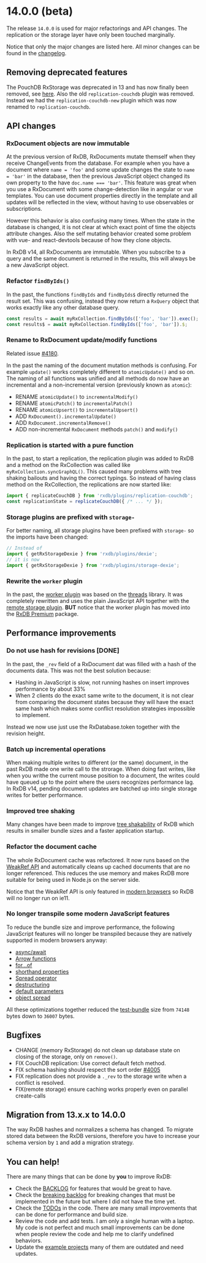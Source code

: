# 14.0.0 (beta)

The release `14.0.0` is used for major refactorings and API changes.
The replication or the storage layer have only been touched marginally.

Notice that only the major changes are listed here. All minor changes can be found in the [changelog](https://github.com/pubkey/rxdb/blob/master/CHANGELOG.md).


## Removing deprecated features

The PouchDB RxStorage was deprecated in 13 and has now finally been removed, see [here](../questions-answers.md#why-is-the-pouchdb-rxstorage-deprecated).
Also the old `replication-couchdb` plugin was removed. Instead we had the `replication-couchdb-new` plugin which was now renamed to `replication-couchdb`.

## API changes


### RxDocument objects are now immutable

At the previous version of RxDB, RxDocuments mutate themself when they receive ChangeEvents from the database. For example when you have a document where `name = 'foo'` and some update changes the state to `name = 'bar'` in the database, then the previous JavaScript object changed its own property to the have `doc.name === 'bar'`.
This feature was great when you use a RxDocument with some change-detection like in angular or vue templates. You can use document properties directly in the template and all updates will be reflected in the view, without having to use observables or subscriptions.

However this behavior is also confusing many times. When the state in the database is changed, it is not clear at which exact point of time the objects attribute changes. Also the self mutating behavior created some problem with vue- and react-devtools because of how they clone objects.

In RxDB v14, all RxDocuments are immutable. When you subscribe to a query and the same document is returned in the results, this will always be a new JavaScript object.

### Refactor `findByIds()`

In the past, the functions `findByIds` and `findByIds$` directly returned the result set. This was confusing, instead they now return a `RxQuery` object that works exactly like any other database query.

```ts
const results = await myRxCollection.findByIds(['foo', 'bar']).exec();
const results$ = await myRxCollection.findByIds(['foo', 'bar']).$;
```

### Rename to RxDocument update/modify functions

Related issue [#4180](https://github.com/pubkey/rxdb/issues/4180).

In the past the naming of the document mutation methods is confusing.
For example `update()` works completely different to `atomicUpdate()` and so on.
The naming of all functions was unified and all methods do now have an incremental and a non-incremental version (previously known as `atomic`):
- RENAME `atomicUpdate()` to `incrementalModify()`
- RENAME `atomicPatch()` to `incrementalPatch()`
- RENAME `atomicUpsert()` to `incrementalUpsert()`
- ADD `RxDocument().incrementalUpdate()`
- ADD `RxDocument.incrementalRemove()`
- ADD non-incremental `RxDocument` methods `patch()` and `modify()`

### Replication is started with a pure function

In the past, to start a replication, the replication plugin was added to RxDB and a method on the RxCollection was called like `myRxCollection.syncGraphQL()`.
This caused many problems with tree shaking bailouts and having the correct typings.
So instead of having class method on the RxCollection, the replications are now started like:

```ts
import { replicateCouchDB } from 'rxdb/plugins/replication-couchdb';
const replicationState = replicateCouchDB({ /* ... */ });
```

### Storage plugins are prefixed with `storage-`

For better naming, all storage plugins have been prefixed with `storage-` so the imports have been changed:

```ts
// Instead of 
import { getRxStorageDexie } from 'rxdb/plugins/dexie';
// it is now
import { getRxStorageDexie } from 'rxdb/plugins/storage-dexie';
```

### Rewrite the `worker` plugin

In the past, the [worker plugin](../rx-storage-worker.html) was based on the [threads](https://www.npmjs.com/package/threads) library. It was completely rewritten and uses the plain JavaScript API together with the [remote storage plugin](../rx-storage-remote.md). **BUT** notice that the worker plugin has moved into the [RxDB Premium](https://rxdb.info/premium.html) package.

## Performance improvements

### Do not use hash for revisions [DONE]

In the past, the `_rev` field of a RxDocument dat was filled with a hash of the documents data. This was not the best solution because:
- Hashing in JavaScript is slow, not running hashes on insert improves performance by about 33%
- When 2 clients do the exact same write to the document, it is not clear from comparing the document states because they will have the exact same hash which makes some conflict resolution strategies impossible to implement.

Instead we now use just use the RxDatabase.token together with the revision height.

### Batch up incremental operations 

When making multiple writes to different (or the same) document, in the past RxDB made one write call to the strorage. When doing fast writes, like when you writhe the current mouse position to a document, the writes could have queued up to the point where the users recognizes performance lag.
In RxDB v14, pending document updates are batched up into single storage writes for better performance.

### Improved tree shaking

Many changes have been made to improve [tree shakability](https://webpack.js.org/guides/tree-shaking/) of RxDB which results in smaller bundle sizes and a faster application startup.

### Refactor the document cache

The whole RxDocument cache was refactored. It now runs based on the [WeakRef API](https://developer.mozilla.org/en-US/docs/Web/JavaScript/Reference/Global_Objects/WeakRef) and automatically cleans up cached documents that are no longer referenced. This reduces the use memory and makes RxDB more suitable for being used in Node.js on the server side.

Notice that the WeakRef API is only featured in [modern browsers](https://caniuse.com/?search=weakref) so RxDB will no longer run on ie11.

### No longer transpile some modern JavaScript features

To reduce the bundle size and improve performance, the following JavaScript features will no longer be transpiled because they are natively supported in modern browsers anyway:
  - [async/await](https://caniuse.com/async-functions)
  - [Arrow functions](https://caniuse.com/arrow-functions)
  - [for...of](https://caniuse.com/?search=for...of)
  - [shorthand properties](https://caniuse.com/mdn-javascript_operators_object_initializer_shorthand_property_names)
  - [Spread operator](https://caniuse.com/?search=spread%20operator)
  - [destructuring](https://caniuse.com/?search=destructuring)
  - [default parameters](https://caniuse.com/?search=default%20parameters)
  - [object spread](https://caniuse.com/?search=Object%20spread)

All these optimizations together reduced the [test-bundle](https://github.com/pubkey/rxdb/blob/master/config/bundle-size.js) size from `74148` bytes down to `36007` bytes.

## Bugfixes
- CHANGE (memory RxStorage) do not clean up database state on closing of the storage, only on `remove()`.
- FIX CouchDB replication: Use correct default fetch method.
- FIX schema hashing should respect the sort order [#4005](https://github.com/pubkey/rxdb/pull/4005)
- FIX replication does not provide a `._rev` to the storage write when a conflict is resolved.
- FIX(remote storage) ensure caching works properly even on parallel create-calls

## Migration from 13.x.x to 14.0.0

The way RxDB hashes and normalizes a schema has changed. To migrate stored data between the RxDB versions, therefore you have to increase your schema version by `1` and add a migration strategy.

## You can help!

There are many things that can be done by **you** to improve RxDB:

- Check the [BACKLOG](https://github.com/pubkey/rxdb/blob/master/orga/BACKLOG.md) for features that would be great to have.
- Check the [breaking backlog](https://github.com/pubkey/rxdb/blob/master/orga/before-next-major.md) for breaking changes that must be implemented in the future but where I did not have the time yet.
- Check the [TODOs](https://github.com/pubkey/rxdb/search?q=TODO) in the code. There are many small improvements that can be done for performance and build size.
- Review the code and add tests. I am only a single human with a laptop. My code is not perfect and much small improvements can be done when people review the code and help me to clarify undefined behaviors.
- Update the [example projects](https://github.com/pubkey/rxdb/tree/master/examples) many of them are outdated and need updates.

